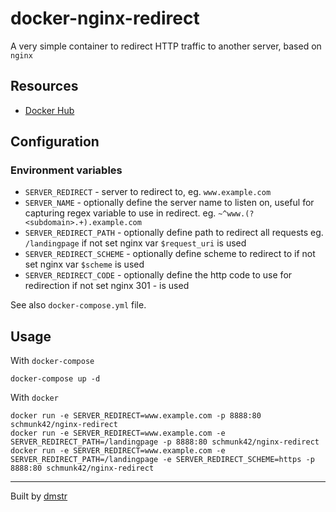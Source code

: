 # docker-nginx-redirect

A very simple container to redirect HTTP traffic to another server, based on `nginx`

## Resources

- [Docker Hub](https://hub.docker.com/r/schmunk42/nginx-redirect/)

## Configuration

### Environment variables

- `SERVER_REDIRECT` - server to redirect to, eg. `www.example.com`
- `SERVER_NAME` - optionally define the server name to listen on, useful for capturing regex variable to use in redirect. eg. `~^www.(?<subdomain>.+).example.com`
- `SERVER_REDIRECT_PATH` - optionally define path to redirect all requests eg. `/landingpage`
   if not set nginx var `$request_uri` is used
- `SERVER_REDIRECT_SCHEME` - optionally define scheme to redirect to 
   if not set nginx var `$scheme` is used
- `SERVER_REDIRECT_CODE` - optionally define the http code to use for redirection
   if not set nginx 301 - is used

See also `docker-compose.yml` file.

## Usage

With `docker-compose`

    docker-compose up -d
    
With `docker`    

    docker run -e SERVER_REDIRECT=www.example.com -p 8888:80 schmunk42/nginx-redirect
    docker run -e SERVER_REDIRECT=www.example.com -e SERVER_REDIRECT_PATH=/landingpage -p 8888:80 schmunk42/nginx-redirect
    docker run -e SERVER_REDIRECT=www.example.com -e SERVER_REDIRECT_PATH=/landingpage -e SERVER_REDIRECT_SCHEME=https -p 8888:80 schmunk42/nginx-redirect

---

Built by [dmstr](http://diemeisterei.de)
